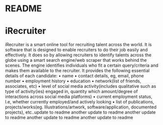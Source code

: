 # README

# iRecruiter

iRecruiter is a smart online tool for recruiting talent across the world. It is software that is designed to enable recruiters to do their job easily and effectively. It does so by allowing recruiters to identify talents across the globe using a smart search engine/web scraper that works behind the scenes. The engine identifies individuals who fit a certain query/criteria and makes them available to the recruiter. It provides the following essential details of each candidate:
    • name
    • contact details, eg, email, phone number
    • employment history
    • education 
    • network(list of friends, associates, etc)
    • level of social media activity(includes qualitative such as type of activity(ies) engaged in, quantity which amount/degree of interactions across social media platforms)
    • current employment status, I.e, whether currently employed/and actively looking
    • list of publications, projects/works(eg. Illustrations/artwork, software/application, documented projects), etc..update to readme
another update to readme
another update to readme
another update to readme
another update to readme
